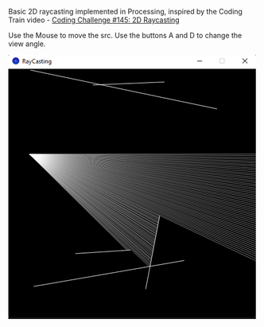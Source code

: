 Basic 2D raycasting implemented in Processing, inspired by the Coding Train video - [Coding Challenge #145: 2D Raycasting](https://www.youtube.com/watch?v=TOEi6T2mtHo)

Use the Mouse to move the src. 
Use the buttons A and D to change the view angle.

![](RayCastingScreenshot.png)
